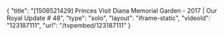 {
    "title": "[1508521429] Princes Visit Diana Memorial Garden - 2017 | Our Royal Update # 48",
    "type": "solo",
    "layout": "iframe-static",
    "videoId": "123187111",
    "url": "\/tvpembed\/123187111"
}